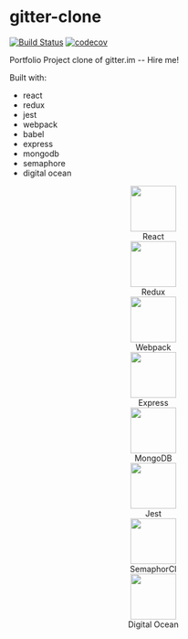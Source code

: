 # gitter-clone
[![Build Status](https://semaphoreci.com/api/v1/tcrosse/gitter-clone/branches/master/badge.svg)](https://semaphoreci.com/tcrosse/gitter-clone)
[![codecov](https://codecov.io/gh/tylercrosse/gitter-clone/branch/master/graph/badge.svg)](https://codecov.io/gh/tylercrosse/gitter-clone)

Portfolio Project clone of gitter.im -- Hire me!

Built with:
- react
- redux
- jest
- webpack
- babel
- express
- mongodb
- semaphore
- digital ocean

<div align="center">
    <div display="inline-block">
      <img height="80" src="https://cdn.rawgit.com/tylercrosse/gitter-clone/assets/src/client/assets/img/react.svg">
      <figcaption>React</figcaption>
    </div>
    <div display="inline-block">
      <img height="80" src="https://cdn.rawgit.com/tylercrosse/gitter-clone/assets/src/client/assets/img/redux.svg">
      <figcaption>Redux</figcaption>
    </div>
    <div display="inline-block">
      <img height="80" src="https://cdn.rawgit.com/tylercrosse/gitter-clone/assets/src/client/assets/img/webpack.svg">
      <figcaption>Webpack</figcaption>
    </div>
    <div display="inline-block">
      <img height="80" src="https://cdn.rawgit.com/tylercrosse/gitter-clone/assets/src/client/assets/img/express.svg">
      <figcaption>Express</figcaption>
    </div>
    <div display="inline-block">
      <img height="80" src="https://cdn.rawgit.com/tylercrosse/gitter-clone/assets/src/client/assets/img/mongodb.svg">
      <figcaption>MongoDB</figcaption>
    </div>
    <div display="inline-block">
      <img height="80" src="https://cdn.rawgit.com/tylercrosse/gitter-clone/assets/src/client/assets/img/jest.svg">
      <figcaption>Jest</figcaption>
    </div>
    <div display="inline-block">
      <img height="80" src="https://cdn.rawgit.com/tylercrosse/gitter-clone/assets/src/client/assets/img/semaphore.svg">
      <figcaption>SemaphorCI</figcaption>
    </div>
    <div display="inline-block">
      <img height="80" src="https://cdn.rawgit.com/tylercrosse/gitter-clone/assets/src/client/assets/img/digitalocean.svg">
      <figcaption>Digital Ocean</figcaption>
    </div>
</div>
